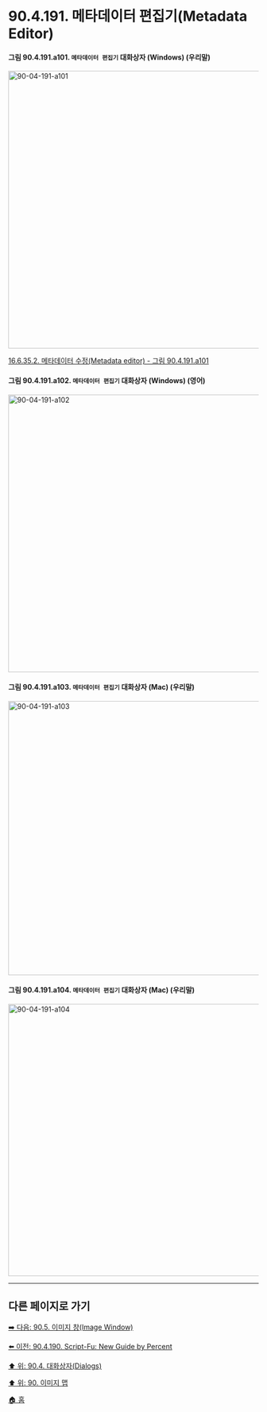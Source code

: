 # 90.4.191. 메타데이터 편집기(Metadata Editor)

<a id="90-04-191-a101"></a>

#### 그림 90.4.191.a101. `메타데이터 편집기` 대화상자 (Windows) (우리말)
<img width="646" height="559" alt="90-04-191-a101" src="https://github.com/user-attachments/assets/9af4468d-304f-4d83-8abb-f3428de0bf21" />

[16.6.35.2. 메타데이터 수정(Metadata editor) - 그림 90.4.191.a101](./16-06-35-02-metadata-editor.md#90-04-191-a101)

<a id="90-04-191-a102"></a>

#### 그림 90.4.191.a102. `메타데이터 편집기` 대화상자 (Windows) (영어)
<img width="646" height="559" alt="90-04-191-a102" src="https://github.com/user-attachments/assets/4c67a79b-edd3-4e97-b635-9e4c3a00b42f" />

<a id="90-04-191-a103"></a>

#### 그림 90.4.191.a103. `메타데이터 편집기` 대화상자 (Mac) (우리말)
<img width="645" height="552" alt="90-04-191-a103" src="https://github.com/user-attachments/assets/7ea3b1a3-16a3-4110-9f0d-7e78aa9a766e" />

<a id="90-04-191-a104"></a>

#### 그림 90.4.191.a104. `메타데이터 편집기` 대화상자 (Mac) (우리말)
<img width="645" height="548" alt="90-04-191-a104" src="https://github.com/user-attachments/assets/f19b3382-f7a4-4630-b61a-7f359716d0ef" />

***

## 다른 페이지로 가기

[➡️ 다음: 90.5. 이미지 창(Image Window)](./90-05-00-image_window.md)

[⬅️ 이전: 90.4.190. Script-Fu: New Guide by Percent](./90-04-0190-script_fu_new_guide_by_percent.md)

[⬆️ 위: 90.4. 대화상자(Dialogs)](./90-04-0000-dialogs.md)

[⬆️ 위: 90. 이미지 맵](./90-00-image-map.md)

[🏠 홈](./00-home.md)